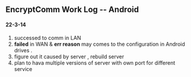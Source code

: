 ## EncryptComm Work Log -- Android

#### 22-3-14

1. successed to comm in LAN 
2. **failed** in WAN & **err reason** may comes to the configuration in Android drives .
3. figure out it caused by server , rebuild server
4. plan to hava multiple versions of server with own port for different service 